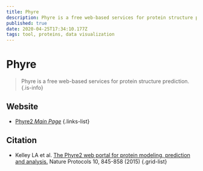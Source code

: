 ```yaml
---
title: Phyre
description: Phyre is a free web-based services for protein structure prediction.
published: true
date: 2020-04-25T17:34:10.177Z
tags: tool, proteins, data visualization
---
```


# Phyre

> Phyre is a free web-based services for protein structure prediction.
{.is-info}



## Website

- [Phyre2 *Main Page*](http://www.sbg.bio.ic.ac.uk/phyre2/html/page.cgi?id=index)
{.links-list}

## Citation

- Kelley LA et al. [The Phyre2 web portal for protein modeling, prediction and analysis.](https://www.nature.com/articles/nprot.2015.053) Nature Protocols 10, 845-858 (2015)
{.grid-list}